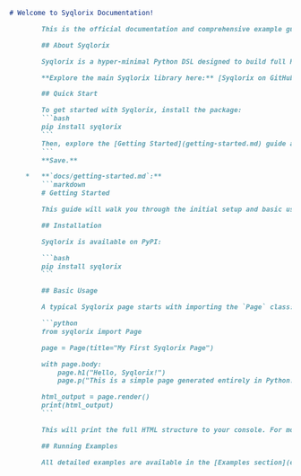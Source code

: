 ```markdown
# Welcome to Syqlorix Documentation!

        This is the official documentation and comprehensive example guide for the **Syqlorix** Python package.

        ## About Syqlorix

        Syqlorix is a hyper-minimal Python DSL designed to build full HTML documents, including CSS and JavaScript, from a single Python script. It aims to provide a zero-dependency, readable, and highly embeddable solution for dynamic web content creation.

        **Explore the main Syqlorix library here:** [Syqlorix on GitHub](https://github.com/Syqlorix/Syqlorix)

        ## Quick Start

        To get started with Syqlorix, install the package:
        ```bash
        pip install syqlorix
        ```
        Then, explore the [Getting Started](getting-started.md) guide and the [Examples](examples/index.md) section.
        ```
        **Save.**

    *   **`docs/getting-started.md`:**
        ```markdown
        # Getting Started

        This guide will walk you through the initial setup and basic usage of Syqlorix.

        ## Installation

        Syqlorix is available on PyPI:

        ```bash
        pip install syqlorix
        ```

        ## Basic Usage

        A typical Syqlorix page starts with importing the `Page` class:

        ```python
        from syqlorix import Page

        page = Page(title="My First Syqlorix Page")

        with page.body:
            page.h1("Hello, Syqlorix!")
            page.p("This is a simple page generated entirely in Python.")

        html_output = page.render()
        print(html_output)
        ```

        This will print the full HTML structure to your console. For more interactive development, consider using the built-in development server.

        ## Running Examples

        All detailed examples are available in the [Examples section](examples/index.md).

```